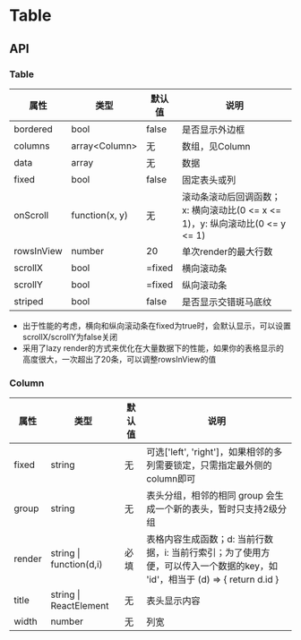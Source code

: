 # Table

## API 

### Table
| 属性 | 类型 | 默认值 | 说明 |
| --- | --- | --- | --- |
| bordered | bool | false | 是否显示外边框 |
| columns | array&lt;Column> | 无 | 数组，见Column |
| data | array | 无 | 数据 |
| fixed | bool | false | 固定表头或列 |
| onScroll | function(x, y) | 无 | 滚动条滚动后回调函数；x: 横向滚动比(0 <= x <= 1)，y: 纵向滚动比(0 <= y <= 1) |
| rowsInView | number | 20 | 单次render的最大行数 |
| scrollX | bool | =fixed | 横向滚动条 |
| scrollY | bool | =fixed | 纵向滚动条 |
| striped | bool | false | 是否显示交错斑马底纹 |

- 出于性能的考虑，横向和纵向滚动条在fixed为true时，会默认显示，可以设置scrollX/scrollY为false关闭
- 采用了lazy render的方式来优化在大量数据下的性能，如果你的表格显示的高度很大，一次超出了20条，可以调整rowsInView的值 

### Column
| 属性 | 类型 | 默认值 | 说明 |
| --- | --- | --- | --- |
| fixed | string | 无 | 可选\['left', 'right']，如果相邻的多列需要锁定，只需指定最外侧的column即可 |
| group | string | 无 | 表头分组，相邻的相同 group 会生成一个新的表头，暂时只支持2级分组 |
| render | string \| function(d,i) | 必填 | 表格内容生成函数；d: 当前行数据，i: 当前行索引；为了使用方便，可以传入一个数据的key，如 'id'，相当于 (d) => { return d.id }
| title | string \| ReactElement | 无 | 表头显示内容 |
| width | number | 无 | 列宽 |

<example />